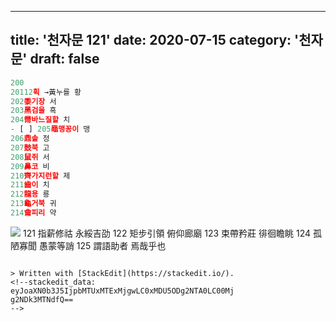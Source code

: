 ---
title: '천자문 121'
date: 2020-07-15
category: '천자문'
draft: false
----
```js
200
20112획 →黃누를 황
202黍기장 서
203黑검을 흑
204黹바느질할 치
- [ ] 205黽맹꽁이 맹
206鼎솥 정
207鼓북 고
208鼠쥐 서
209鼻코 비
210齊가지런할 제
211齒이 치
212龍용 룡
213龜거북 귀
214龠피리 약
```
![](https://i.ibb.co/NVL9xqL/Screen-Shot-2020-07-15-at-10-26-30-AM.png)
121 指薪修祜 永綏吉劭 122 矩步引領 俯仰廊廟 
123 束帶矜莊 徘徊瞻眺 124 孤陋寡聞 愚蒙等誚 
125 謂語助者 焉哉乎也
```

> Written with [StackEdit](https://stackedit.io/).
<!--stackedit_data:
eyJoaXN0b3J5IjpbMTUxMTExMjgwLC0xMDU5ODg2NTA0LC00Mj
g2NDk3MTNdfQ==
-->
